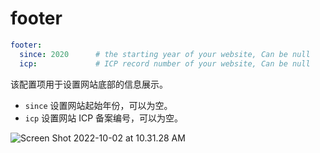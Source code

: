 # footer

```yaml
footer:
  since: 2020      # the starting year of your website, Can be null
  icp:             # ICP record number of your website, Can be null
```

该配置项用于设置网站底部的信息展示。

- `since` 设置网站起始年份，可以为空。
- `icp` 设置网站 ICP 备案编号，可以为空。

![Screen Shot 2022-10-02 at 10.31.28 AM](https://evan.beee.top/img/Screen%20Shot%202022-10-02%20at%2010.31.28%20AM.png)


